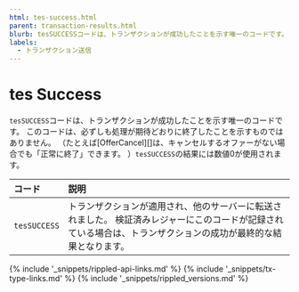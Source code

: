 ```yaml
---
html: tes-success.html
parent: transaction-results.html
blurb: tesSUCCESSコードは、トランザクションが成功したことを示す唯一のコードです。
labels:
  - トランザクション送信
---
```


# tes Success

`tesSUCCESS`コードは、トランザクションが成功したことを示す唯一のコードです。 このコードは、必ずしも処理が期待どおりに終了したことを示すものではありません。 （たとえば\[OfferCancel\]\[\]は、キャンセルするオファーがない場合でも「正常に終了」できます。 ）`tesSUCCESS`の結果には数値0が使用されます。

| コード          | 説明                                                                               |
|:------------ |:-------------------------------------------------------------------------------- |
| `tesSUCCESS` | トランザクションが適用され、他のサーバーに転送されました。 検証済みレジャーにこのコードが記録されている場合は、トランザクションの成功が最終的な結果となります。 |

<!--{# common link defs #}-->
{% include '_snippets/rippled-api-links.md' %}
{% include '_snippets/tx-type-links.md' %}
{% include '_snippets/rippled_versions.md' %}
